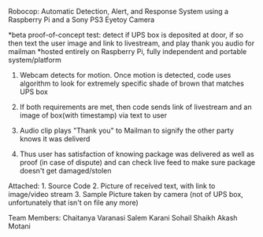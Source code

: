 Robocop: Automatic Detection, Alert, and Response System using a Raspberry Pi and a Sony PS3 Eyetoy Camera
 
 *beta proof-of-concept test: detect if UPS box is deposited at door, if so then text the user 
  image and link to livestream, and play thank you audio for mailman
 *hosted entirely on Raspberry Pi, fully independent and portable system/platform

1. Webcam detects for motion. Once motion is detected, code uses algorithm to look for extremely specific shade of
   brown that matches UPS box

2. If both requirements are met, then code sends link of livestream and an image of box(with timestamp) via text to user

3. Audio clip plays "Thank you" to Mailman to signify the other party knows it was deliverd

4. Thus user has satisfaction of knowing package was delivered as well as proof (in case of dispute) and can check live
   feed to make sure package doesn't get damaged/stolen

Attached: 1. Source Code
          2. Picture of received text, with link to image/video stream
          3. Sample Picture taken by camera (not of UPS box, unfortunately that isn't on file any more)

Team Members: 
Chaitanya Varanasi
Salem Karani
Sohail Shaikh
Akash Motani
